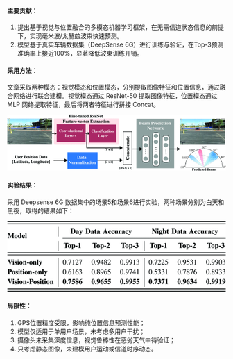 #### 主要贡献：

1. 提出基于视觉与位置融合的多模态机器学习框架，在无需信道状态信息的前提下，实现毫米波/太赫兹波束快速预测。
2. 模型基于真实车辆数据集（DeepSense 6G）进行训练与验证，在Top-3预测准确率上接近100%，显著降低波束训练开销。

#### 采用方法：

文章采取两种模态：视觉模态和位置模态，分别提取图像特征和位置信息，通过融合网络进行联合建模。视觉模态通过 ResNet-50 提取图像特征，位置模态通过 MLP 网络提取特征，最后将两者特征进行拼接 Concat。

![](./img/1_1.gif)

#### 实验结果：

采用 Deepsense 6G 数据集中的场景5和场景6进行实验，两种场景分别为白天和黑夜，取得的结果如下：

![](./img/1_2.gif)

#### 局限性：

1. GPS位置精度受限，影响纯位置信息预测性能；
2. 模型仅适用于单用户场景，未考虑多用户干扰；
3. 摄像头未采集深度信息，视觉鲁棒性在恶劣天气中待验证；
4. 只考虑静态图像，未建模用户运动或信道时序动态。